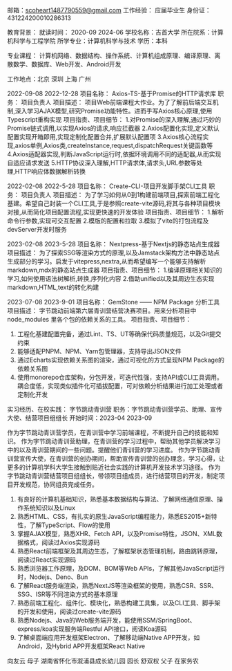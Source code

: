 
邮箱：scoheart1487790559@gmail.com
工作经验： 应届毕业生
身份证：431224200010286313

教育背景：
 就读时间： 2020-09   2024-06
 学校名称：吉首大学
 所在院系：计算机科学与工程学院
 所学专业：计算机科学与技术
 学历：本科

专业课程：
   计算机网络、数据结构、操作系统、计算机组成原理、编译原理、离散数学、数据库、Web开发、Android开发

工作地点：北京 深圳 上海 广州 


2022-09-08 2022-12-28
项目名称：
   Axios-TS-基于Promise的HTTP请求库
职务：
   项目负责人
项目描述：
   项目Web前端课程大作业。为了了解前后端交互机制,深入学习AJAX模型,研究Promise功能特性。进而手写Axios核心原理,使用Typescript重构实现
项目指责、项目细节：
   1.对Promise的深入理解,通过巧妙的Promise链式调用,以实现Axios的请求,响应拦截器
   2.Axios配置化实现,定义默认配置实现开箱即用,实现定制化配置合并,扩展默认配置项
   3.Axios核心流程实现,axios单例,Axios类,createInstance,request,dispatchRequest关键函数等
   4.Axios适配器实现,判断JavaScript运行时,依据环境调用不同的适配器,从而实现自适应请求发送
   5.HTTP协议深入理解,HTTP请求体,请求头,URL参数等处理,HTTP响应体数据解析转换

2022-02-08 2022-5-28
项目名称：
   Create-CLI-项目开发脚手架CLI工具
职务：
   项目负责人
项目描述：
   为了学习如何从0到1构建前端项目,探索前端工程化基建。希望自己封装一个CLI工具,于是参照create-vite源码,将其与各种项目模块对接,从而简化项目配置流程,实现更快速的开发体验
项目指责、项目细节：
   1.解析命令行参数,实现可交互配置
   2.模版的配置和拉取
   3.模拟了vite的打包流程及devServer开发时服务

2023-02-08 2023-5-28
项目名称：
   Nextpress-基于Nextjs的静态站点生成器
项目描述：
   为了探索SSG等渲染方式的原理,以及Jamstack架构方法中静态站点生成部分的学习。启发于vitepress,nextra,从而希望编写一个能够支持解析markdown,mdx的静态站点生成器
项目指责、项目细节：
   1.编译原理相关知识的学习,如何使用语法树解析,转换,序列化内容
   2.借助unified以及其周边生态实现markdown,HTML,text的转化构建

2023-07-08 2023-9-01
项目名称：
   GemStone —— NPM Package 分析工具
项目描述：
   字节跳动前端第六届青训营结营决赛项目。用来分析项目中 node_modules 里各个包的依赖关系的工具。
项目指责、项目细节：
   1. 工程化基建配置完备，通过Lint、TS、UT等确保代码质量规范，以及Git提交约束
   2. 能够适配PNPM、NPM、Yarn包管理器，支持导出JSON文件
   4. 通过Echarts实现依赖关系图的渲染，通过可视化的方式呈现NPM Package的依赖关系图
   3. 使用monorepo仓库架构，分包开发，可迭代性强，支持API或CLI工具调用。耦合度低，实现类似插件化可插拔配置，可对依赖分析结果进行加工处理或者定制化开发



实习经历、在校实践：
   字节跳动青训营
职务：字节跳动青训营学员、助理、宣传大使、结营项目组组长
开始时间：2023-04 2023-09

作为字节跳动青训营学员，在青训营中学习前端课程，不断提升自己的技能和知识。
作为字节跳动青训营助理，在青训营的学习过程中，帮助其他学员解决学习中的以及青训营期间的一些问题。提醒他们青训营的学习进度。
作为字节跳动青训营宣传大使，在青训营的创办期间，帮助宣传青训营的创办理念，学习心得，让更多的计算机学科大学生接触到贴近社会实践的计算机开发技术学习途径。
作为字节跳动青训营结营项目组组长，带领项目组成员，进行结营项目的开发，制定项目开发规范，协同组员完成任务。



1. 有良好的计算机基础知识，熟悉基本数据结构与算法、了解网络通信原理、操作系统知识以及Linux
2. 熟悉HTML、CSS，有扎实的原生JavaScript编程能力，熟悉ES2015+新特性，了解TypeScript、Flow的使用
3. 掌握AJAX模型，熟悉XHR、Fetch API，以及Promise特性，JSON、XML数据格式，阅读过Axios实现源码
4. 熟悉React前端框架及其周边生态，了解框架状态管理机制，路由跳转原理，阅读过React实现源码
5. 熟悉浏览器工作原理，及DOM、BOM等Web APIs，了解其他JavaScript运行时，Nodejs、Deno、Bun
6. 了解React服务端渲染，熟悉NextJS等渲染框架的使用，熟悉CSR、SSR、SSG、ISR等不同渲染方式的基本原理
7. 熟悉前端工程化、组件化、模块化，熟悉构建工具集，以及CLI工具、脚手架的开发和使用，阅读过create-vite源码
8. 熟悉Nodejs、Java的Web服务端开发，能使用SSM/SpringBoot、express/koa实现服务端Restful API接口，阅读Koa源码
9. 了解桌面端应用开发框架Electron、了解移动端Native APP开发，如Android，及Hybrid APP开发框架React Native

向友云 母子 湖南省怀化市溆浦县成长幼儿园 园长
舒双权 父子 在家务农  

